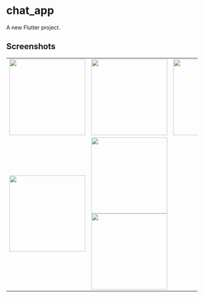 # chat_app

A new Flutter project.

## Screenshots
<table>

<tr>
    <td> <img src="https://user-images.githubusercontent.com/24971915/136279943-8540a417-58f6-4f7b-922d-2828af7f2f8d.png" width="200" /></td>
    <td><img src="https://user-images.githubusercontent.com/24971915/136279945-019d8a95-7ced-494e-af58-63b093196ad1.png" width="200" /></td>
    <td> <img src="https://user-images.githubusercontent.com/24971915/136279914-93b63a3b-2dd9-49c9-abf5-b2a590c1888a.png" width="200" /></td>
<tr> 
    <td> <img src="https://user-images.githubusercontent.com/24971915/136279926-3fb83558-10fe-4a9f-93d4-fc4867f8bab9.png" width="200" /></td>
            <td> <img src="https://user-images.githubusercontent.com/24971915/136279928-9ed28b42-b1ed-49df-b3a5-eeb3e4765d14.png" width="200"  <td> <img src="https://user-images.githubusercontent.com/24971915/136279935-35f821db-2c21-4ecf-99a0-8aa8f894e722.png" width="200" /></td>
</tr>

</table>

